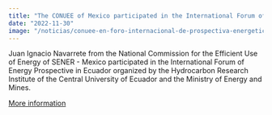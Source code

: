 ```yaml
---
title: "The CONUEE of Mexico participated in the International Forum of Energy Prospective"
date: "2022-11-30"
image: "/noticias/conuee-en-foro-internacional-de-prospectiva-energetica.jpg"
---
```


Juan Ignacio Navarrete from the National Commission for the Efficient Use of Energy of SENER - Mexico participated in the International Forum of Energy Prospective in Ecuador organized by the Hydrocarbon Research Institute of the Central University of Ecuador and the Ministry of Energy and Mines.

[More information](https://www.gob.mx/conuee/articulos/a-invitacion-del-ministerio-de-energia-y-minas-de-ecuador-la-conuee-presenta-e-intercambia-experiencias?idiom=es)